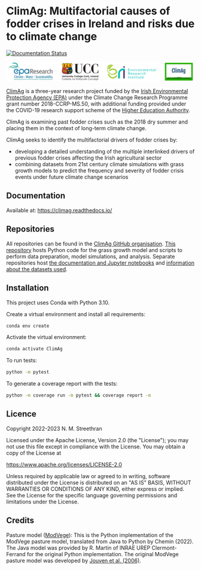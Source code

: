 # ClimAg: Multifactorial causes of fodder crises in Ireland and risks due to climate change

[![Documentation Status](https://readthedocs.org/projects/climag/badge/?version=latest)](https://climag.readthedocs.io/en/latest/?badge=latest)

![ClimAg project logos](https://raw.githubusercontent.com/ClimAg/.github/main/images/logos.png)

[ClimAg] is a three-year research project funded by the [Irish Environmental Protection Agency (EPA)][EPA] under the Climate Change Research Programme grant number 2018-CCRP-MS.50, with additional funding provided under the COVID-19 research support scheme of the [Higher Education Authority][HEA].

ClimAg is examining past fodder crises such as the 2018 dry summer and placing them in the context of long-term climate change.

ClimAg seeks to identify the multifactorial drivers of fodder crises by:

- developing a detailed understanding of the multiple interlinked drivers of previous fodder crises affecting the Irish agricultural sector
- combining datasets from 21st century climate simulations with grass growth models to predict the frequency and severity of fodder crisis events under future climate change scenarios

## Documentation

Available at: <https://climag.readthedocs.io/>

## Repositories

All repositories can be found in the [ClimAg GitHub organisation](https://github.com/ClimAg). [This repository](https://github.com/ClimAg/ClimAg) hosts Python code for the grass growth model and scripts to perform data preparation, model simulations, and analysis. Separate repositories host [the documentation and Jupyter notebooks](https://github.com/ClimAg/docs) and [information about the datasets used](https://github.com/ClimAg/data).

## Installation

This project uses Conda with Python 3.10.

Create a virtual environment and install all requirements:

```sh
conda env create
```

Activate the virtual environment:

```sh
conda activate ClimAg
```

To run tests:

```sh
python -m pytest
```

To generate a coverage report with the tests:

```sh
python -m coverage run -m pytest && coverage report -m
```

## Licence

Copyright 2022-2023 N. M. Streethran

Licensed under the Apache License, Version 2.0 (the "License");
you may not use this file except in compliance with the License.
You may obtain a copy of the License at

  <https://www.apache.org/licenses/LICENSE-2.0>

Unless required by applicable law or agreed to in writing, software
distributed under the License is distributed on an "AS IS" BASIS,
WITHOUT WARRANTIES OR CONDITIONS OF ANY KIND, either express or implied.
See the License for the specific language governing permissions and
limitations under the License.

## Credits

Pasture model ([ModVege]): This is the Python implementation of the ModVege
pasture model, translated from Java to Python by Chemin (2022).
The Java model was provided by R. Martin of INRAE UREP Clermont-Ferrand
for the original Python implementation.
The original ModVege pasture model was developed by
[Jouven et al. (2006)][Jouven].

[EPA]: https://www.epa.ie/
[ClimAg]: https://www.ucc.ie/en/eel/projects/climag/
[ModVege]: https://github.com/YannChemin/modvege
[Jouven]: https://doi.org/10.1111/j.1365-2494.2006.00515.x
[HEA]: https://hea.ie/
